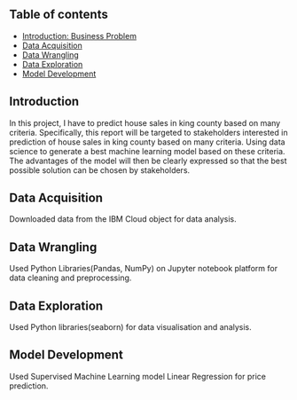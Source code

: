 ## Table of contents
* [Introduction: Business Problem](#introduction)
* [Data Acquisition](#Data_Acquisition)
* [Data Wrangling](#Data_Wrangling)
* [Data Exploration](#Data_Exploration)
* [Model Development](#Model_Development)

## Introduction
In this project, I have to predict house sales in king county based on many criteria.
Specifically, this report will be targeted to stakeholders interested in prediction of house sales in king county based on many criteria.
Using data science to generate a best machine learning model based on these criteria. The advantages of the model will then be clearly expressed so that the best possible solution can be chosen by stakeholders.

## Data Acquisition
Downloaded data from the IBM Cloud object for data analysis.

## Data Wrangling
Used Python Libraries(Pandas, NumPy) on Jupyter notebook platform for data cleaning and preprocessing.

## Data Exploration
Used Python libraries(seaborn) for data visualisation and analysis.

## Model Development
Used Supervised Machine Learning model Linear Regression for price prediction.

